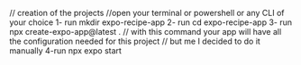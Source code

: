 // creation of the projects
//open your terminal or powershell or any CLI of your choice
1- run mkdir expo-recipe-app
2- run cd expo-recipe-app
3- run npx create-expo-app@latest .  // with this command your app will have all the configuration needed for this project
// but me I decided to do it manually
4-run npx expo start
